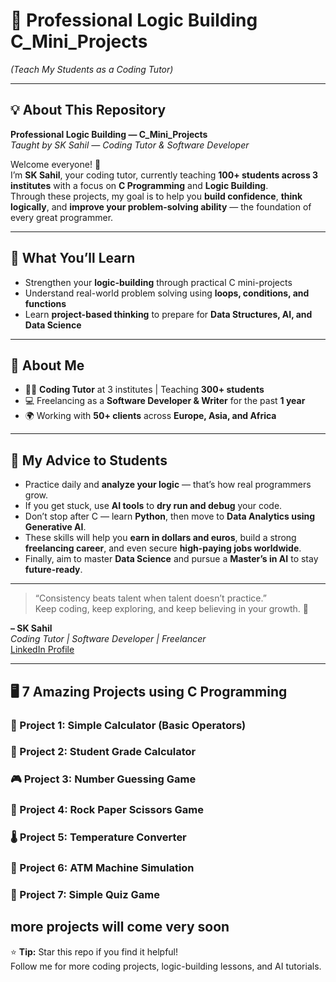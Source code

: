 # 🧠 Professional Logic Building C_Mini_Projects  
*(Teach My Students as a Coding Tutor)*  

---

## 💡 About This Repository  

**Professional Logic Building — C_Mini_Projects**  
*Taught by SK Sahil — Coding Tutor & Software Developer*  

Welcome everyone! 👋  
I’m **SK Sahil**, your coding tutor, currently teaching **100+ students across 3 institutes** with a focus on **C Programming** and **Logic Building**.  
Through these projects, my goal is to help you **build confidence**, **think logically**, and **improve your problem-solving ability** — the foundation of every great programmer.  

---

## 🎯 What You’ll Learn
- Strengthen your **logic-building** through practical C mini-projects  
- Understand real-world problem solving using **loops, conditions, and functions**  
- Learn **project-based thinking** to prepare for **Data Structures, AI, and Data Science**

---

## 💼 About Me
- 🧑‍🏫 **Coding Tutor** at 3 institutes | Teaching **300+ students**  
- 💻 Freelancing as a **Software Developer & Writer** for the past **1 year**  
- 🌍 Working with **50+ clients** across **Europe, Asia, and Africa**  

---

## 🚀 My Advice to Students
- Practice daily and **analyze your logic** — that’s how real programmers grow.  
- If you get stuck, use **AI tools** to **dry run and debug** your code.  
- Don’t stop after C — learn **Python**, then move to **Data Analytics using Generative AI**.  
- These skills will help you **earn in dollars and euros**, build a strong **freelancing career**, and even secure **high-paying jobs worldwide**.  
- Finally, aim to master **Data Science** and pursue a **Master’s in AI** to stay **future-ready**.  

---

> “Consistency beats talent when talent doesn’t practice.”  
Keep coding, keep exploring, and keep believing in your growth. 🌟  

**– SK Sahil**  
*Coding Tutor | Software Developer | Freelancer*  
[LinkedIn Profile](https://linkedin.com/in/programmer-sahil)

---

## 🖥️ 7 Amazing Projects using C Programming  

### 🎯 Project 1: Simple Calculator (Basic Operators)

### 📘 Project 2: Student Grade Calculator

### 🎮 Project 3: Number Guessing Game

### 🧩 Project 4: Rock Paper Scissors Game

### 🌡️ Project 5: Temperature Converter

### 🧠 Project 6: ATM Machine Simulation

### 🎯 Project 7: Simple Quiz Game

more projects will come very soon
---

⭐ **Tip:** Star this repo if you find it helpful!  
Follow me for more coding projects, logic-building lessons, and AI tutorials.
